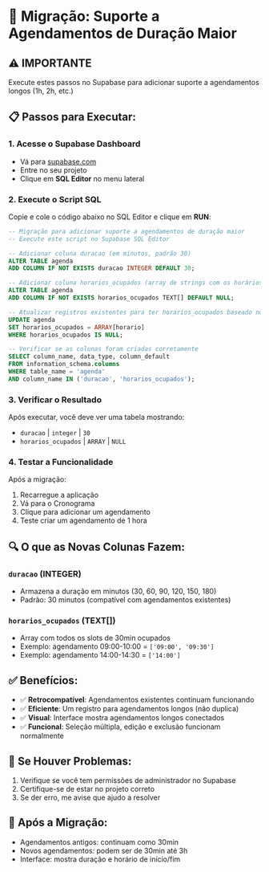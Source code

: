 # 🔧 Migração: Suporte a Agendamentos de Duração Maior

## ⚠️ IMPORTANTE
Execute estes passos no Supabase para adicionar suporte a agendamentos longos (1h, 2h, etc.)

## 📋 Passos para Executar:

### 1. Acesse o Supabase Dashboard
- Vá para [supabase.com](https://supabase.com)
- Entre no seu projeto
- Clique em **SQL Editor** no menu lateral

### 2. Execute o Script SQL
Copie e cole o código abaixo no SQL Editor e clique em **RUN**:

```sql
-- Migração para adicionar suporte a agendamentos de duração maior
-- Execute este script no Supabase SQL Editor

-- Adicionar coluna duracao (em minutos, padrão 30)
ALTER TABLE agenda 
ADD COLUMN IF NOT EXISTS duracao INTEGER DEFAULT 30;

-- Adicionar coluna horarios_ocupados (array de strings com os horários ocupados)
ALTER TABLE agenda 
ADD COLUMN IF NOT EXISTS horarios_ocupados TEXT[] DEFAULT NULL;

-- Atualizar registros existentes para ter horarios_ocupados baseado no horario atual
UPDATE agenda 
SET horarios_ocupados = ARRAY[horario]
WHERE horarios_ocupados IS NULL;

-- Verificar se as colunas foram criadas corretamente
SELECT column_name, data_type, column_default 
FROM information_schema.columns 
WHERE table_name = 'agenda' 
AND column_name IN ('duracao', 'horarios_ocupados');
```

### 3. Verificar o Resultado
Após executar, você deve ver uma tabela mostrando:
- `duracao` | `integer` | `30`
- `horarios_ocupados` | `ARRAY` | `NULL`

### 4. Testar a Funcionalidade
Após a migração:
1. Recarregue a aplicação
2. Vá para o Cronograma
3. Clique para adicionar um agendamento
4. Teste criar um agendamento de 1 hora

## 🔍 O que as Novas Colunas Fazem:

### `duracao` (INTEGER)
- Armazena a duração em minutos (30, 60, 90, 120, 150, 180)
- Padrão: 30 minutos (compatível com agendamentos existentes)

### `horarios_ocupados` (TEXT[])
- Array com todos os slots de 30min ocupados
- Exemplo: agendamento 09:00-10:00 = `['09:00', '09:30']`
- Exemplo: agendamento 14:00-14:30 = `['14:00']`

## ✅ Benefícios:
- ✅ **Retrocompatível**: Agendamentos existentes continuam funcionando
- ✅ **Eficiente**: Um registro para agendamentos longos (não duplica)
- ✅ **Visual**: Interface mostra agendamentos longos conectados
- ✅ **Funcional**: Seleção múltipla, edição e exclusão funcionam normalmente

## 🚨 Se Houver Problemas:
1. Verifique se você tem permissões de administrador no Supabase
2. Certifique-se de estar no projeto correto
3. Se der erro, me avise que ajudo a resolver

## 📝 Após a Migração:
- Agendamentos antigos: continuam como 30min
- Novos agendamentos: podem ser de 30min até 3h
- Interface: mostra duração e horário de início/fim